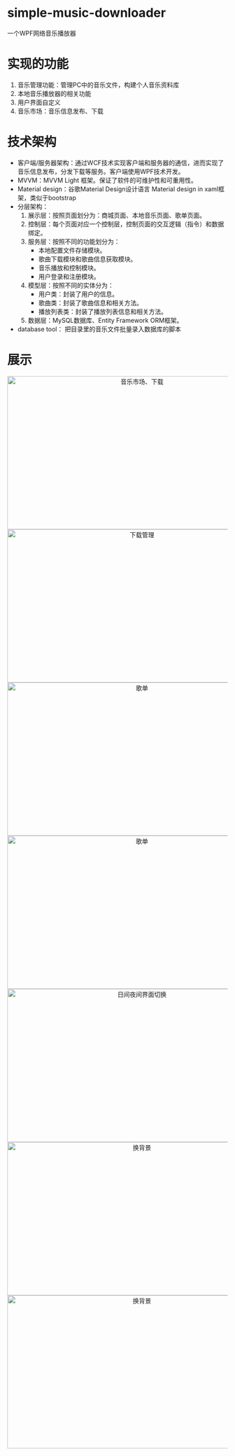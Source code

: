 # simple-music-downloader
一个WPF网络音乐播放器
# 实现的功能
1. 音乐管理功能：管理PC中的音乐文件，构建个人音乐资料库
2. 本地音乐播放器的相关功能
3. 用户界面自定义
4. 音乐市场：音乐信息发布、下载
# 技术架构
- 客户端/服务器架构：通过WCF技术实现客户端和服务器的通信，进而实现了音乐信息发布，分发下载等服务。客户端使用WPF技术开发。
- MVVM：MVVM Light 框架。保证了软件的可维护性和可重用性。
- Material design：谷歌Material Design设计语言 Material design in xaml框架，类似于bootstrap
- 分层架构：
  1. 展示层：按照页面划分为：商城页面、本地音乐页面、歌单页面。
  2. 控制层：每个页面对应一个控制层，控制页面的交互逻辑（指令）和数据绑定。
  3. 服务层：按照不同的功能划分为：
      - 本地配置文件存储模块。
      - 歌曲下载模块和歌曲信息获取模块。
      - 音乐播放和控制模块。
      - 用户登录和注册模块。
  4. 模型层：按照不同的实体分为：
      - 用户类：封装了用户的信息。
      - 歌曲类：封装了歌曲信息和相关方法。
      - 播放列表类：封装了播放列表信息和相关方法。 
  5. 数据层：MySQL数据库、Entity Framework ORM框架。
- database tool： 把目录里的音乐文件批量录入数据库的脚本
# 展示
<div align=center>
  <img src="https://user-images.githubusercontent.com/69312774/218294687-2b7d9282-660f-4e15-884a-2e68c34848e4.png" alt="音乐市场、下载" title="音乐市场、下载" height=350 width=600>
  <img src="https://user-images.githubusercontent.com/69312774/218294758-8a1bd35e-5ed9-45c3-8ee6-1f91b286f1a0.png" alt="下载管理" title="下载管理" height=350 width=600>
  <img src="https://user-images.githubusercontent.com/69312774/218294818-03307212-3fbf-449d-bbaa-8be648dfffe7.png" alt="歌单" title="歌单" height=350 width=600>
  <img src="https://user-images.githubusercontent.com/69312774/218294849-b1052309-bed1-43ad-8268-8df2ad34ee26.png" alt="歌单" title="歌单" height=350 width=600>
  <img src="https://user-images.githubusercontent.com/69312774/218294891-7775029f-447d-40bc-8a45-11e3b957d0d8.png" alt="日间夜间界面切换" title="日间夜间界面切换" height=350 width=600>
  <img src="https://user-images.githubusercontent.com/69312774/218294934-79ced113-a060-42fa-8878-1526a74a1f7e.png" alt="换背景" title="换背景" height=350 width=600>
  <img src="https://user-images.githubusercontent.com/69312774/218294939-9d754992-561c-4ecf-8a61-972a833245e0.png" alt="换背景" title="换背景" height=350 width=600>
</div>
